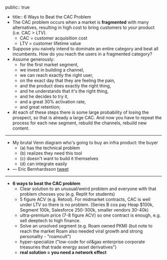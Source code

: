 public:: true

- title:: 6 Ways to Beat the CAC Problem
- The CAC problem occurs when a market is **fragmented** with many alternatives, resulting in high cost to bring customers to *your* product (i.e. CAC > LTV).
	- CAC = customer acquisition cost
	- LTV = customer lifetime value
- Suppose you naively intend to dominate an entire category and beat all incumbents. How do you reach the users in a fragmented category?
- Assume generously:
	- for the first market segment,
	- we invest in building a channel,
	- we can reach exactly the right user,
	- on the exact day that they are feeling the pain,
	- and the product does exactly the right thing,
	- and he understands that it's the right thing,
	- and he decides to try it,
	- and a great 30% activation rate,
	- and great retention;
- At each of these steps there is some large probability of losing the prospect, so that is already a large CAC. And now you have to repeat the process for each new segment, rebuild the channels, rebuild new content.
- ---
- My brutal Venn diagram who's going to buy an infra product: the buyer
	- (a) has the technical problem
	- (b) realizes they need this tool
	- (c) doesn't want to build it themselves
	- (d) can integrate easily
- — Eric Bernhardsson [tweet](https://twitter.com/bernhardsson/status/1581855763965698049)
- ---
- **6 ways to beat the CAC problem**
	- Clear solution to an unusual/weird problem and everyone with that problem chooses you (e.g. Replit for students)
	- 5 figure ACV (e.g. Retool). For midmarket contracts, CAC is well under LTV so there is no problem. (Series B cos pay Heap $100k, Segment 100k, Salesforce 250-300k, smaller vendors 30-40k)
	- ultra-premium price (7-8 figure ACV) so one contract is enough, e.g. sell deeptech to high finance.
	- Solve an unsolved segment (e.g. Roam owned PKM) (but note to reach the market Roam also needed viral growth and strong personality - "roamcult")
	- hyper-specialize ("low-code for oil&gas enterprise corporate treasuries that trade energy asset derivatives")
	- **real solution = you need a network effect**